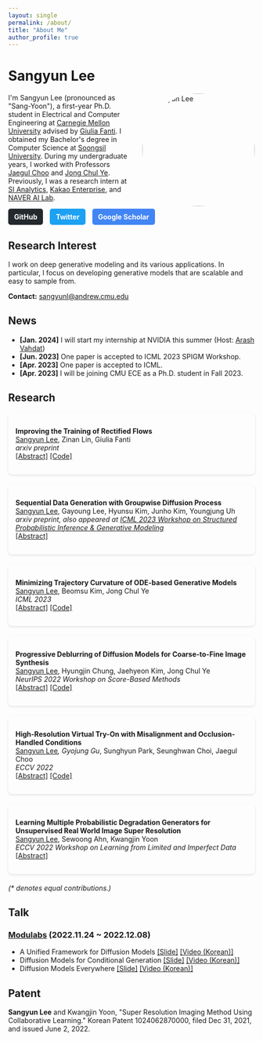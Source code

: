 ```yaml
---
layout: single
permalink: /about/
title: "About Me"
author_profile: true
---
```


# Sangyun Lee
<img src="../images/profile2.png" alt="Sangyun Lee" style="width: 230px; float: right; border-radius: 50%; margin-left: 20px;">


I'm Sangyun Lee (pronounced as "Sang-Yoon"), a first-year Ph.D. student in Electrical and Computer Engineering at [Carnegie Mellon University](https://www.cmu.edu/) advised by [Giulia Fanti](https://gfanti.github.io/). I obtained my Bachelor's degree in Computer Science at [Soongsil University](https://webtrans.llsollu.com:40443/ezweb?source=KO&target=EN&profileId=0012d8d1-14e0-4237-a6a5-a68bc015f94d&url=https%3A%2F%2Fssu.ac.kr%2F). During my undergraduate years, I worked with Professors [Jaegul Choo](https://sites.google.com/site/jaegulchoo/) and [Jong Chul Ye](https://scholar.google.com/citations?user=HNMjoNEAAAAJ&hl=ko). Previously, I was a research intern at [SI Analytics](https://www.si-analytics.ai/eng), [Kakao Enterprise](https://www.kakaoenterprise.com/), and [NAVER AI Lab](https://clova.ai/en/research/research-area-detail.html?id=0).

<div style="margin-bottom: 20px;">
  <a href="https://github.com/sangyun884/" style="display: inline-block; margin-right: 10px; padding: 8px 12px; background-color: #24292e; color: white; text-decoration: none; border-radius: 5px; font-weight: bold; transition: background-color 0.3s;">GitHub</a>
  <a href="https://twitter.com/sang_yun_lee" style="display: inline-block; margin-right: 10px; padding: 8px 12px; background-color: #1DA1F2; color: white; text-decoration: none; border-radius: 5px; font-weight: bold; transition: background-color 0.3s;">Twitter</a>
  <a href="https://scholar.google.co.kr/citations?user=CGFkx-IAAAAJ&hl=en" style="display: inline-block; padding: 8px 12px; background-color: #4285F4; color: white; text-decoration: none; border-radius: 5px; font-weight: bold; transition: background-color 0.3s;">Google Scholar</a>
</div>

## Research Interest

I work on deep generative modeling and its various applications. In particular, I focus on developing generative models that are scalable and easy to sample from.

**Contact:** sangyunl@andrew.cmu.edu

## News

- **[Jan. 2024]** I will start my internship at NVIDIA this summer (Host: [Arash Vahdat](http://latentspace.cc/))
- **[Jun. 2023]** One paper is accepted to ICML 2023 SPIGM Workshop.
- **[Apr. 2023]** One paper is accepted to ICML.
- **[Apr. 2023]** I will be joining CMU ECE as a Ph.D. student in Fall 2023.

## Research

<div class="research-list-cards" markdown="1">

- **Improving the Training of Rectified Flows**  
  <u>Sangyun Lee</u>, Zinan Lin, Giulia Fanti  
  *arxiv preprint*  
  [[Abstract]](https://arxiv.org/abs/2405.20320) [[Code]](https://github.com/sangyun884/rfpp)

- **Sequential Data Generation with Groupwise Diffusion Process**  
  <u>Sangyun Lee</u>, Gayoung Lee, Hyunsu Kim, Junho Kim, Youngjung Uh  
   *arxiv preprint, also appeared at [ICML 2023 Workshop on Structured Probabilistic Inference & Generative Modeling](https://openreview.net/forum?id=hLeh6b0vlt#all)*  
  [[Abstract]](https://arxiv.org/abs/2310.01400)

- **Minimizing Trajectory Curvature of ODE-based Generative Models**  
  <u>Sangyun Lee</u>, Beomsu Kim, Jong Chul Ye  
  *ICML 2023*  
  [[Abstract]](https://arxiv.org/abs/2301.12003) [[Code]](https://github.com/sangyun884/fast-ode)

- **Progressive Deblurring of Diffusion Models for Coarse-to-Fine Image Synthesis**  
  <u>Sangyun Lee</u>, Hyungjin Chung, Jaehyeon Kim, Jong Chul Ye  
  *NeurIPS 2022 Workshop on Score-Based Methods*  
  [[Abstract]](https://arxiv.org/abs/2207.11192) [[Code]](https://github.com/sangyun884/blur-diffusion)

- **High-Resolution Virtual Try-On with Misalignment and Occlusion-Handled Conditions**  
  <u>Sangyun Lee</u>*, Gyojung Gu*, Sunghyun Park, Seunghwan Choi, Jaegul Choo  
  *ECCV 2022*  
  [[Abstract]](https://arxiv.org/abs/2206.14180) [[Code]](https://github.com/sangyun884/HR-VITON)

- **Learning Multiple Probabilistic Degradation Generators for Unsupervised Real World Image Super Resolution**  
  <u>Sangyun Lee</u>, Sewoong Ahn, Kwangjin Yoon  
  *ECCV 2022 Workshop on Learning from Limited and Imperfect Data*  
  [[Abstract]](https://arxiv.org/abs/2201.10747)

</div>

*(\* denotes equal contributions.)*

## Talk

### [Modulabs](https://modulabs.co.kr/) (2022.11.24 ~ 2022.12.08)

- A Unified Framework for Diffusion Models [[Slide]](https://docs.google.com/presentation/d/1sI3cZ0EzWuqMHhuI3bPSnksDKJon9BJy_WCaFB4Kpgo/edit?usp=sharing) [[Video (Korean)]](https://youtu.be/KzrdkZUrbPk)
- Diffusion Models for Conditional Generation [[Slide]](https://docs.google.com/presentation/d/1VQvMsZI6S-LLg-RsNEyR_NRaiFgiX3fW2lhUGdS7pEE/edit?usp=sharing) [[Video (Korean)]](https://youtu.be/Ec569AV6YD8)
- Diffusion Models Everywhere [[Slide]](https://docs.google.com/presentation/d/1FNRmL8wS0jKLi3Uk_QdxyAP75i9pYEqFxhHhma4Slq8/edit?usp=sharing) [[Video (Korean)]](https://youtu.be/xVjrS-n9o68)

## Patent

**Sangyun Lee** and Kwangjin Yoon, "Super Resolution Imaging Method Using Collaborative Learning." Korean Patent 1024062870000, filed Dec 31, 2021, and issued June 2, 2022.

<style>
  .research-list-cards > ul {
    list-style-type: none;
    padding-left: 0;
  }
  .research-list-cards > ul > li {
    margin-bottom: 20px;
    padding: 15px;
    border-radius: 8px;
    box-shadow: 0 2px 5px rgba(0,0,0,0.1);
    transition: box-shadow 0.3s ease;
  }
  .research-list-cards > ul > li:hover {
    box-shadow: 0 5px 15px rgba(0,0,0,0.1);
  }
</style>